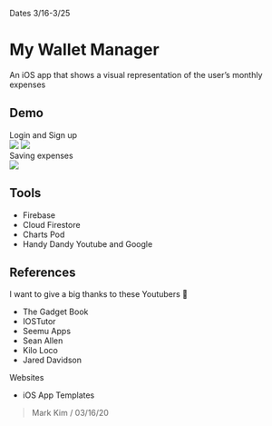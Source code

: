 Dates 3/16-3/25
# My Wallet Manager
An iOS app that shows a visual representation of the user’s monthly expenses

## Demo
Login and Sign up
<br />
![](static/WMLogin.gif)
![](static/WMSignup.gif)
<br />
Saving expenses
<br />
![](static/WMDemo.gif)


## Tools

* Firebase
* Cloud Firestore
* Charts Pod
* Handy Dandy Youtube and Google

## References

I want to give a big thanks to these Youtubers 🦾
* The Gadget Book
* IOSTutor
* Seemu Apps
* Sean Allen
* Kilo Loco
* Jared Davidson

Websites
* iOS App Templates

> Mark Kim / 03/16/20
